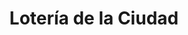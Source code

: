 ---
title: "Lotería de la Ciudad"
url: /ciudad-autonoma-de-buenos-aires/loteria-de-la-ciudad-2/
shop: Lotterie
---
